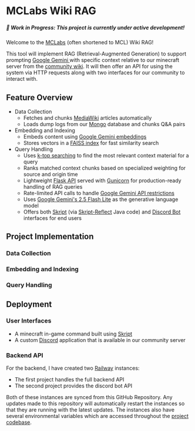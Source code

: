 # MCLabs Wiki RAG

##### 🚧 Work in Progress: This project is currently under active development!

Welcome to the [MCLabs](https://labs-mc.com/) (often shortened to MCL) Wiki RAG!

This tool will implement RAG (Retrieval-Augmented Generation) to support prompting [Google Gemini ](https://gemini.google.com/app)with specific context relative to our minecraft server from the [community wiki](https://labs-mc.com/wiki/Main_Page). It will then offer an API for using the system via HTTP requests along with two interfaces for our community to interact with.

## Feature Overview

* Data Collection
  * Fetches and chunks [MediaWiki](https://www.mediawiki.org/wiki/API) articles automatically
  * Loads dump logs from our [Mongo](https://www.mongodb.com/) database and chunks Q&A pairs
* Embedding and Indexing
  * Embeds content using [Google Gemini embeddings](https://ai.google.dev/gemini-api/docs/embeddings)
  * Stores vectors in a [FAISS index](https://github.com/facebookresearch/faiss/wiki/Faiss-indexes) for fast similarity search
* Query Handling
  * Uses [k-top searching](https://github.com/facebookresearch/faiss/wiki/Getting-started#searching) to find the most relevant context material for a query
  * Ranks matched context chunks based on specialized weighting for source and origin time
  * Lightweight [Flask API](https://flask.palletsprojects.com/en/stable/) served with [Gunicorn](https://gunicorn.org/) for production-ready handling of RAG queries
  * Rate-limited API calls to handle [Google Gemini API restrictions](https://ai.google.dev/gemini-api/docs/rate-limits)
  * Uses [Google Gemini&#39;s 2.5 Flash Lite](https://ai.google.dev/gemini-api/docs/models) as the generative language model
  * Offers both [Skript](https://github.com/SkriptLang/Skript) (via [Skript-Reflect](https://github.com/SkriptLang/skript-reflect) Java code) and [Discord Bot](https://discord.com/) interfaces for end users

## Project Implementation

### Data Collection

### Embedding and Indexing

### Query Handling

## Deployment

### User Interfaces

* A minecraft in-game command built using [Skript](https://github.com/SkriptLang/Skript)
* A custom [Discord](https://discord.com/) application that is available in our community server

### Backend API

For the backend, I have created two [Railway](https://railway.com/) instances:

* The first project handles the full backend API
* The second project provides the discord bot API

Both of these instances are synced from this GitHub Repository. Any updates made to this repository will automatically restart the instances so that they are running with the latest updates. The instances also have several environmental variables which are accessed throughout the [project codebase](src/).
